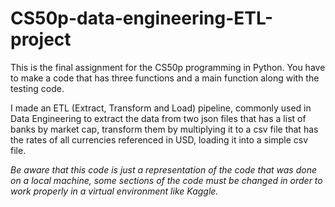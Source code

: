 # CS50p-data-engineering-ETL-project

This is the final assignment for the CS50p programming in Python. You have to make a code that has three functions and a main function along with the testing code.

I made an ETL (Extract, Transform and Load) pipeline, commonly used in Data Engineering to extract the data from two json files that has a list of banks by market cap, transform them by multiplying it to a csv file that has the rates of all currencies referenced in USD, loading it into a simple csv file.

*Be aware that this code is just a representation of the code that was done on a local machine, some sections of the code must be changed in order to work properly in a virtual environment like Kaggle.*
